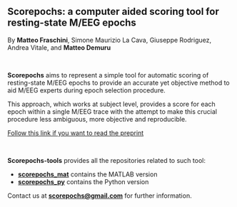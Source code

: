 ## Scorepochs: a computer aided scoring tool for resting-state M/EEG epochs

By **Matteo Fraschini**, Simone Maurizio La Cava, Giuseppe Rodriguez, Andrea Vitale, and **Matteo Demuru**

<br>

**Scorepochs** aims to represent a simple tool for automatic scoring of resting-state M/EEG epochs to provide an accurate yet objective method to aid M/EEG experts during epoch selection procedure.

This approach, which works at subject level, provides a score for each epoch within a single M/EEG trace with the attempt to make this crucial procedure less ambiguous, more objective and reproducible.

[Follow this link if you want to read the preprint](https://www.biorxiv.org/content/10.1101/2020.05.26.116434v3.abstract)

<br>

**Scorepochs-tools** provides all the repositories related to such tool:
- [**scorepochs_mat**](https://github.com/Scorepochs-tools/scorepochs_mat) contains the MATLAB version
- [**scorepochs_py**](https://github.com/Scorepochs-tools/scorepochs_mat) contains the Python version

Contact us at [**scorepochs@gmail.com**](mailto:scorepochs@gmail.com) for further information.

